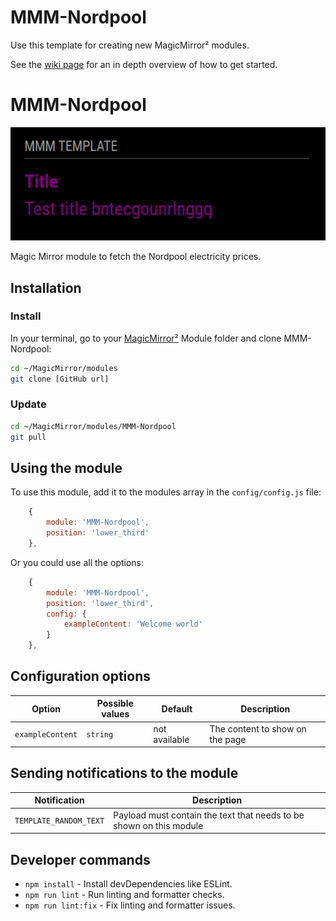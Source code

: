 # MMM-Nordpool
Use this template for creating new MagicMirror² modules.

See the [wiki page](https://github.com/Dennis-Rosenbaum/MMM-Nordpool/wiki) for an in depth overview of how to get started.

# MMM-Nordpool

![Example of MMM-Nordpool](./example_1.png)

Magic Mirror module to fetch the Nordpool electricity prices.

## Installation

### Install

In your terminal, go to your [MagicMirror²][mm] Module folder and clone MMM-Nordpool:

```bash
cd ~/MagicMirror/modules
git clone [GitHub url]
```

### Update

```bash
cd ~/MagicMirror/modules/MMM-Nordpool
git pull
```

## Using the module

To use this module, add it to the modules array in the `config/config.js` file:

```js
    {
        module: 'MMM-Nordpool',
        position: 'lower_third'
    },
```

Or you could use all the options:

```js
    {
        module: 'MMM-Nordpool',
        position: 'lower_third',
        config: {
            exampleContent: 'Welcome world'
        }
    },
```

## Configuration options

Option|Possible values|Default|Description
------|------|------|-----------
`exampleContent`|`string`|not available|The content to show on the page

## Sending notifications to the module

Notification|Description
------|-----------
`TEMPLATE_RANDOM_TEXT`|Payload must contain the text that needs to be shown on this module

## Developer commands

- `npm install` - Install devDependencies like ESLint.
- `npm run lint` - Run linting and formatter checks.
- `npm run lint:fix` - Fix linting and formatter issues.

[mm]: https://github.com/MagicMirrorOrg/MagicMirror

